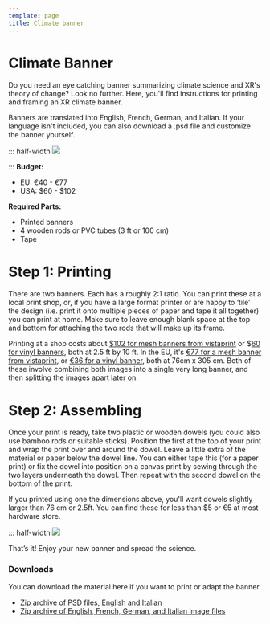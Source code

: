 ```yaml
---
template: page
title: Climate banner
---
```


# Climate Banner

Do you need an eye catching banner summarizing climate science and XR's theory of change? Look no further. Here, you'll find instructions for printing and framing an XR climate banner.

Banners are translated into English, French, German, and Italian. If your language isn't included, you can also download a .psd file and customize the banner yourself.

::: half-width
![](https://resources.xrscience.earth/projects/climate-banner/climate-banner.jpg)

:::
**Budget:**

* EU: €40 - €77
* USA: $60 - $102

**Required Parts:**

* Printed banners
* 4 wooden rods or PVC tubes (3 ft or 100 cm)
* Tape

# Step 1: Printing

There are two banners. Each has a roughly 2:1 ratio. You can print these at a local print shop, or, if you have a large format printer or are happy to ‘tile’ the design (i.e. print it onto multiple pieces of paper and tape it all together) you can print at home. Make sure to leave enough blank space at the top and bottom for attaching the two rods that will make up its frame.

Printing at a shop costs about [$102 for mesh banners from vistaprint](https://www.vistaprint.com/signs-posters/mesh-banners?xnav=Banners%3AFamily+Page_Family+Page_undefined_tile-image_1_HZE) or $[60 for vinyl banners](https://www.vistaprint.com/signs-posters/vinyl-banners?xnav=Signs+and+Posters%3ACategory+Page_Category+Page_undefined_tile-shell_0_PW4), both at 2.5 ft by 10 ft. In the EU, it's [€77 for a mesh banner from vistaprint](https://www.vistaprint.de/aussenwerbung-banner/mesh-banner?xnav=swsProductOnly_ResultTitle), or [€36 for a vinyl banner](https://www.vistaprint.de/aussenwerbung-banner/vinyl-werbebanner?xnav=swsProductOnly_ResultTitle), both at 76cm x 305 cm. Both of these involve combining both images into a single very long banner, and then splitting the images apart later on.

# Step 2: Assembling

Once your print is ready, take two plastic or wooden dowels (you could also use bamboo rods or suitable sticks). Position the first at the top of your print and wrap the print over and around the dowel. Leave a little extra of the material or paper below the dowel line. You can either tape this (for a paper print) or fix the dowel into position on a canvas print by sewing through the two layers underneath the dowel. Then repeat with the second dowel on the bottom of the print.

If you printed using one the dimensions above, you'll want dowels slightly larger than 76 cm or 2.5ft. You can find these for less than $5 or €5 at most hardware store.

::: half-width
![](https://resources.xrscience.earth/projects/climate-banner/explanation.jpg)


That’s it! Enjoy your new banner and spread the science.

### Downloads

You can download the material here if you want to print or adapt the banner

* [Zip archive of PSD files, English and Italian](https://resources.xrscience.earth/projects/climate-banner/psd.zip)
* [Zip archive of English, French, German, and Italian image files](https://resources.xrscience.earth/projects/climate-banner/jpg-png-pdf-all-langs.zip)
